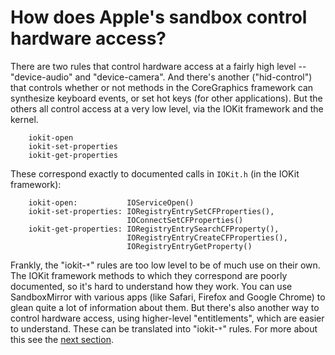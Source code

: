 # How does Apple's sandbox control hardware access?

There are two rules that control hardware access at a fairly high
level -- "device-audio" and "device-camera".  And there's another
("hid-control") that controls whether or not methods in the
CoreGraphics framework can synthesize keyboard events, or set hot keys
(for other applications).  But the others all control access at a very
low level, via the IOKit framework and the kernel.

        iokit-open
        iokit-set-properties
        iokit-get-properties

These correspond exactly to documented calls in `IOKit.h` (in the IOKit
framework):

        iokit-open:           IOServiceOpen()
        iokit-set-properties: IORegistryEntrySetCFProperties(),
                              IOConnectSetCFProperties()
        iokit-get-properties: IORegistryEntrySearchCFProperty(),
                              IORegistryEntryCreateCFProperties(),
                              IORegistryEntryGetProperty()

Frankly, the "iokit-`*`" rules are too low level to be of much use on
their own.  The IOKit framework methods to which they correspond are
poorly documented, so it's hard to understand how they work.  You can
use SandboxMirror with various apps (like Safari, Firefox and Google
Chrome) to glean quite a lot of information about them.  But there's
also another way to control hardware access, using higher-level
"entitlements", which are easier to understand.  These can be
translated into "iokit-`*`" rules.  For more about this see the [next
section](app-sandbox.md).
